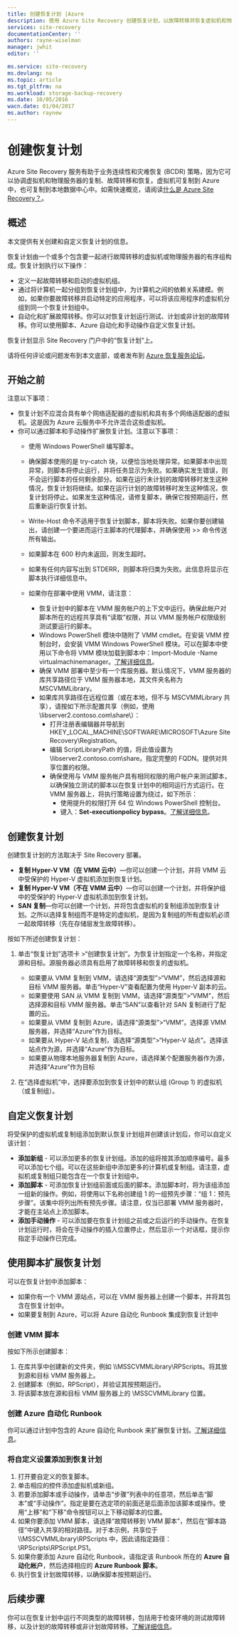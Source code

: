 ```yaml
---
title: 创建恢复计划 |Azure
description: 使用 Azure Site Recovery 创建恢复计划，以故障转移并恢复虚拟机和物理服务器组。
services: site-recovery
documentationCenter: ''
authors: rayne-wiselman
manager: jwhit
editor: ''

ms.service: site-recovery
ms.devlang: na
ms.topic: article
ms.tgt_pltfrm: na
ms.workload: storage-backup-recovery
ms.date: 10/05/2016
wacn.date: 01/04/2017
ms.author: raynew
---
```


# 创建恢复计划

Azure Site Recovery 服务有助于业务连续性和灾难恢复 (BCDR) 策略，因为它可以协调虚拟机和物理服务器的复制、故障转移和恢复。虚拟机可复制到 Azure 中，也可复制到本地数据中心中。如需快速概览，请阅读[什么是 Azure Site Recovery？](./site-recovery-overview.md)。

## 概述

本文提供有关创建和自定义恢复计划的信息。

恢复计划由一个或多个包含要一起进行故障转移的虚拟机或物理服务器的有序组构成。恢复计划执行以下操作：

- 定义一起故障转移和启动的虚拟机组。
- 通过将计算机一起分组到恢复计划组中，为计算机之间的依赖关系建模。例如，如果你要故障转移并启动特定的应用程序，可以将该应用程序的虚拟机分组到同一个恢复计划组中。
- 自动化和扩展故障转移。你可以对恢复计划运行测试、计划或非计划的故障转移。你可以使用脚本、Azure 自动化和手动操作自定义恢复计划。

恢复计划显示 Site Recovery 门户中的“恢复计划”上。

请将任何评论或问题发布到本文底部，或者发布到 [Azure 恢复服务论坛](https://social.msdn.microsoft.com/Forums/zh-cn/home?forum=hypervrecovmgr)。

## 开始之前

注意以下事项：

- 恢复计划不应混合具有单个网络适配器的虚拟机和具有多个网络适配器的虚拟机。这是因为 Azure 云服务中不允许混合这些虚拟机。
- 你可以通过脚本和手动操作扩展恢复计划。注意以下事项：
    - 使用 Windows PowerShell 编写脚本。
    - 确保脚本使用的是 try-catch 块，以便恰当地处理异常。如果脚本中出现异常，则脚本将停止运行，并将任务显示为失败。如果确实发生错误，则不会运行脚本的任何剩余部分。如果在运行未计划的故障转移时发生这种情况，恢复计划将继续。如果在运行计划的故障转移时发生这种情况，恢复计划将停止。如果发生这种情况，请修复脚本，确保它按预期运行，然后重新运行恢复计划。
    - Write-Host 命令不适用于恢复计划脚本，脚本将失败。如果你要创建输出，请创建一个要进而运行主脚本的代理脚本，并确保使用 >> 命令传送所有输出。
    - 如果脚本在 600 秒内未返回，则发生超时。
    - 如果有任何内容写出到 STDERR，则脚本将归类为失败。此信息将显示在脚本执行详细信息中。
    - 如果你在部署中使用 VMM，请注意：

        - 恢复计划中的脚本在 VMM 服务帐户的上下文中运行。确保此帐户对脚本所在的远程共享具有“读取”权限，并以 VMM 服务帐户权限级别测试要运行的脚本。
        - Windows PowerShell 模块中随附了 VMM cmdlet。在安装 VMM 控制台时，会安装 VMM Windows PowerShell 模块。可以在脚本中使用以下命令将 VMM 模块加载到脚本中：Import-Module -Name virtualmachinemanager。[了解详细信息](https://technet.microsoft.com/zh-cn/library/hh875013.aspx)。
        - 确保 VMM 部署中至少有一个库服务器。默认情况下，VMM 服务器的库共享路径位于 VMM 服务器本地，其文件夹名称为 MSCVMMLibrary。
        - 如果库共享路径在远程位置（或在本地，但不与 MSCVMMLibrary 共享），请按如下所示配置共享（例如，使用 \\libserver2.contoso.com\\share\\）：
            - 打开注册表编辑器并导航到 HKEY\_LOCAL\_MACHINE\\SOFTWARE\\MICROSOFT\\Azure Site Recovery\\Registration。
            -  编辑 ScriptLibraryPath 的值，将此值设置为 \\libserver2.contoso.com\\share。指定完整的 FQDN。提供对共享位置的权限。
            -  确保使用与 VMM 服务帐户具有相同权限的用户帐户来测试脚本，以确保独立测试的脚本以在恢复计划中的相同运行方式运行。在 VMM 服务器上，将执行策略设置为绕过，如下所示：
                -  使用提升的权限打开 64 位 Windows PowerShell 控制台。
                -  键入：**Set-executionpolicy bypass**。[了解详细信息](https://technet.microsoft.com/zh-cn/library/ee176961.aspx)。

## 创建恢复计划

创建恢复计划的方法取决于 Site Recovery 部署。

- **复制 Hyper-V VM（在 VMM 云中）**—你可以创建一个计划，并将 VMM 云中受保护的 Hyper-V 虚拟机添加到恢复计划。
- **复制 Hyper-V VM（不在 VMM 云中）**—你可以创建一个计划，并将保护组中的受保护的 Hyper-V 虚拟机添加到恢复计划。
- **SAN 复制**—你可以创建一个计划，并将包含虚拟机的复制组添加到恢复计划。之所以选择复制组而不是特定的虚拟机，是因为复制组的所有虚拟机必须一起故障转移（先在存储层发生故障转移）。

按如下所述创建恢复计划：

1. 单击“恢复计划”选项卡 >“创建恢复计划”。为恢复计划指定一个名称，并指定源和目标。源服务器必须具有启用了故障转移和恢复的虚拟机。

    - 如果要从 VMM 复制到 VMM，请选择“源类型”>“VMM”，然后选择源和目标 VMM 服务器。单击“Hyper-V”查看配置为使用 Hyper-V 副本的云。
    - 如果要使用 SAN 从 VMM 复制到 VMM，请选择“源类型”>“VMM”，然后选择源和目标 VMM 服务器。单击“SAN”以查看针对 SAN 复制进行了配置的云。
    - 如果要从 VMM 复制到 Azure，请选择“源类型”>“VMM”。选择源 VMM 服务器，并选择“Azure”作为目标。
    - 如果要从 Hyper-V 站点复制，请选择“源类型”>“Hyper-V 站点”。选择该站点作为源，并选择“Azure”作为目标。
    - 如果要从物理本地服务器复制到 Azure，请选择某个配置服务器作为源，并选择“Azure”作为目标

2. 在“选择虚拟机”中，选择要添加到恢复计划中的默认组 (Group 1) 的虚拟机（或复制组）。

## 自定义恢复计划

将受保护的虚拟机或复制组添加到默认恢复计划组并创建该计划后，你可以自定义该计划：

- **添加新组** - 可以添加更多的恢复计划组。添加的组将按其添加顺序编号。最多可以添加七个组。可以在这些新组中添加更多的计算机或复制组。请注意，虚拟机或复制组只能包含在一个恢复计划组中。
- **添加脚本** - 可添加恢复计划组前面或后面的脚本。添加脚本时，将为该组添加一组新的操作。例如，将使用以下名称创建组 1 的一组预先步骤：“组 1：预先步骤”。该集中将列出所有预先步骤。请注意，仅当已部署 VMM 服务器时，才能在主站点上添加脚本。
- **添加手动操作** - 可以添加要在恢复计划组之前或之后运行的手动操作。在恢复计划运行时，将会在手动操作的插入位置停止，然后显示一个对话框，提示你指定手动操作已完成。

## 使用脚本扩展恢复计划

可以在恢复计划中添加脚本：

- 如果你有一个 VMM 源站点，可以在 VMM 服务器上创建一个脚本，并将其包含在恢复计划中。
- 如果要复制到 Azure，可以将 Azure 自动化 Runbook 集成到恢复计划中

### 创建 VMM 脚本

按如下所示创建脚本：

1. 在库共享中创建新的文件夹，例如 \\<VMMServerName>\\MSSCVMMLibrary\\RPScripts。将其放到源和目标 VMM 服务器上。
2. 创建脚本（例如，RPScript），并验证其按预期运行。
3. 将该脚本放在源和目标 VMM 服务器上的 <VMMServerName> \\MSSCVMMLibrary 位置。

### 创建 Azure 自动化 Runbook

你可以通过计划中包含的 Azure 自动化 Runbook 来扩展恢复计划。[了解详细信息](./site-recovery-runbook-automation.md)。

### 将自定义设置添加到恢复计划

1. 打开要自定义的恢复脚本。
2. 单击相应的控件添加虚拟机或新组。
3. 若要添加脚本或手动操作，请单击“步骤”列表中的任意项，然后单击“脚本”或“手动操作”。指定是要在选定项的前面还是后面添加该脚本或操作。使用“上移”和“下移”命令按钮可以上下移动脚本的位置。
4. 如果你要添加 VMM 脚本，请选择“故障转移到 VMM 脚本”，然后在“脚本路径”中键入共享的相对路径。对于本示例，共享位于 \\<VMMServerName>\\MSSCVMMLibrary\\RPScripts 中，因此请指定路径：\\RPScripts\\RPScript.PS1。
5. 如果你要添加 Azure 自动化 Runbook，请指定该 Runbook 所在的 **Azure 自动化帐户**，然后选择相应的 **Azure Runbook 脚本**。
5. 执行恢复计划故障转移，以确保脚本按预期运行。

## 后续步骤

你可以在恢复计划中运行不同类型的故障转移，包括用于检查环境的测试故障转移，以及计划的故障转移或非计划故障转移。[了解详细信息](./site-recovery-failover.md)。

<!---HONumber=Mooncake_Quality_Review_0104_2017-->